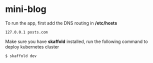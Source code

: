 # mini-blog
To run the app, first add the DNS routing in **/etc/hosts**
```
127.0.0.1 posts.com
```
Make sure you have **skaffold** installed, run the following command to deploy kubernetes cluster
```
$ skaffold dev
```
